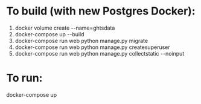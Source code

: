 # To build (with new Postgres Docker):

1. docker volume create --name=ghtsdata
2. docker-compose up --build
3. docker-compose run web python manage.py migrate
4. docker-compose run web python manage.py createsuperuser
5. docker-compose run web python manage.py collectstatic --noinput


# To run:
docker-compose up